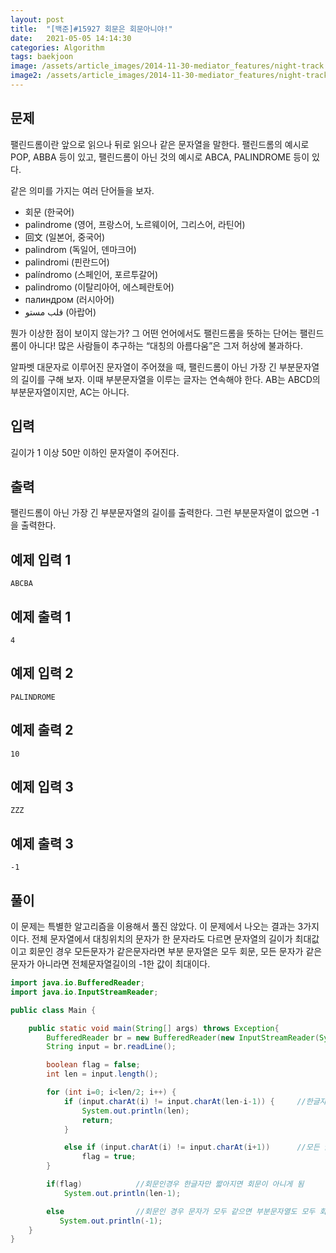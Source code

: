 ```yaml
---
layout: post
title:  "[백준]#15927 회문은 회문아니야!"
date:   2021-05-05 14:14:30
categories: Algorithm
tags: baekjoon
image: /assets/article_images/2014-11-30-mediator_features/night-track.JPG
image2: /assets/article_images/2014-11-30-mediator_features/night-track-mobile.JPG
---
```


문제
--------------------

팰린드롬이란 앞으로 읽으나 뒤로 읽으나 같은 문자열을 말한다. 팰린드롬의 예시로 POP, ABBA 등이 있고, 팰린드롬이 아닌 것의 예시로 ABCA, PALINDROME 등이 있다.

같은 의미를 가지는 여러 단어들을 보자.

- 회문 (한국어)
- palindrome (영어, 프랑스어, 노르웨이어, 그리스어, 라틴어)
- 回文 (일본어, 중국어)
- palindrom (독일어, 덴마크어)
- palindromi (핀란드어)
- palíndromo (스페인어, 포르투갈어)
- palindromo (이탈리아어, 에스페란토어)
- палиндром (러시아어)
- قلب مستو (아랍어)

뭔가 이상한 점이 보이지 않는가? 그 어떤 언어에서도 팰린드롬을 뜻하는 단어는 팰린드롬이 아니다! 많은 사람들이 추구하는 “대칭의 아름다움”은 그저 허상에 불과하다.

알파벳 대문자로 이루어진 문자열이 주어졌을 때, 팰린드롬이 아닌 가장 긴 부분문자열의 길이를 구해 보자. 이때 부분문자열을 이루는 글자는 연속해야 한다. AB는 ABCD의 부분문자열이지만, AC는 아니다.

입력
---------------------------

길이가 1 이상 50만 이하인 문자열이 주어진다.

출력
----------------

팰린드롬이 아닌 가장 긴 부분문자열의 길이를 출력한다. 그런 부분문자열이 없으면 -1을 출력한다.

예제 입력 1 
----------------------

```
ABCBA
```

예제 출력 1 
------------------------

```
4
```

예제 입력 2
----------------------

```
PALINDROME
```

예제 출력 2
------------------------

```
10
```

예제 입력 3
----------------------

```
ZZZ
```

예제 출력 3
------------------------

```
-1
```

풀이
--------------------------

이 문제는 특별한 알고리즘을 이용해서 풀진 않았다. 이 문제에서 나오는 결과는 3가지이다. 전체 문자열에서 대칭위치의 문자가 한 문자라도 다르면 문자열의 길이가 최대값이고 회문인 경우 모든문자가 같은문자라면 부분 문자열은 모두 회문, 모든 문자가 같은 문자가 아니라면 전체문자열길이의 -1한 값이 최대이다. 

```java
import java.io.BufferedReader;
import java.io.InputStreamReader;

public class Main {

    public static void main(String[] args) throws Exception{
        BufferedReader br = new BufferedReader(new InputStreamReader(System.in));
        String input = br.readLine();

        boolean flag = false;
        int len = input.length();

        for (int i=0; i<len/2; i++) {
            if (input.charAt(i) != input.charAt(len-i-1)) {     //한글자라도 다르면 문자열 길이가 답
                System.out.println(len);
                return;
            }

            else if (input.charAt(i) != input.charAt(i+1))      //모든 글자가 같은 글자인지 판별
                flag = true;
        }

        if(flag)            //회문인경우 한글자만 짧아지면 회문이 아니게 됨
            System.out.println(len-1);

        else                //회문인 경우 문자가 모두 같으면 부분문자열도 모두 회문
           System.out.println(-1);
    }
}
```
